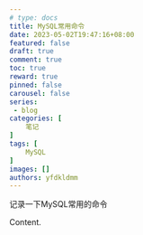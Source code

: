 ```yaml
---
# type: docs 
title: MySQL常用命令
date: 2023-05-02T19:47:16+08:00
featured: false
draft: true
comment: true
toc: true
reward: true
pinned: false
carousel: false
series:
 - blog
categories: [
    笔记
]
tags: [
    MySQL
]
images: []
authors: yfdkldmm
---
```


记录一下MySQL常用的命令

<!--more-->

Content.

